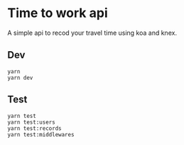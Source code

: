 # Time to work api

A simple api to recod your travel time using koa and knex.

## Dev

````
yarn
yarn dev
````

## Test

```
yarn test
yarn test:users
yarn test:records
yarn test:middlewares
```
